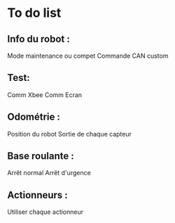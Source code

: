 # To do list

## Info du robot :
Mode maintenance ou compet
Commande CAN custom


## Test:
Comm Xbee
Comm Ecran

## Odométrie :
Position du robot
Sortie de chaque capteur

## Base roulante :
Arrêt normal
Arrêt d'urgence


## Actionneurs :
Utiliser chaque actionneur

